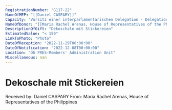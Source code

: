 ```yaml
---
RegistrationNumber: "G117-22"
NameOfMEP: "[[Daniel CASPARY]]"
Capacity: "Vorsitz einer interparlamentarischen Delegation - Delegation für die Beziehungen zu den Ländern Südostasiens und dem Verband südostasiatischer Nationen (ASEAN)"
NameOfDonor: "[[Maria Rachel Arenas, House of Representatives of the Philippines]]"
DescriptionOfGift: "Dekoschale mit Stickereien"
EstimatedValue: "< 150"
LinkToPhoto: "Photo"
DateOfReception: "2022-11-29T00:00:00"
DateOfNotification: "2022-12-08T00:00:00"
Location: "DG PRES-Members' Administration Unit"
Miscellaneous: nan
---
```


# Dekoschale mit Stickereien

Received by: Daniel CASPARY
From: Maria Rachel Arenas, House of Representatives of the Philippines

